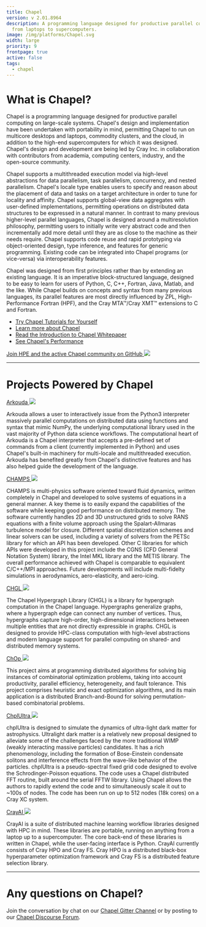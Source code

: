 ```yaml
---
title: Chapel
version: v 2.01.8964
description: A programming language designed for productive parallel computing
  from laptops to supercomputers.
image: /img/platforms/Chapel.svg
width: large
priority: 9
frontpage: true
active: false
tags:
  - chapel
---
```

# What is Chapel?

Chapel is a programming language designed for productive parallel computing on large-scale systems. Chapel's design and implementation have been undertaken with portability in mind, permitting Chapel to run on multicore desktops and laptops, commodity clusters, and the cloud, in addition to the high-end supercomputers for which it was designed. Chapel's design and development are being led by Cray Inc. in collaboration with contributors from academia, computing centers, industry, and the open-source community.

Chapel supports a multithreaded execution model via high-level abstractions for data parallelism, task parallelism, concurrency, and nested parallelism. Chapel's locale type enables users to specify and reason about the placement of data and tasks on a target architecture in order to tune for locality and affinity. Chapel supports global-view data aggregates with user-defined implementations, permitting operations on distributed data structures to be expressed in a natural manner. In contrast to many previous higher-level parallel languages, Chapel is designed around a multiresolution philosophy, permitting users to initially write very abstract code and then incrementally add more detail until they are as close to the machine as their needs require. Chapel supports code reuse and rapid prototyping via object-oriented design, type inference, and features for generic programming. Existing code can be integrated into Chapel programs (or vice-versa) via interoperability features.

Chapel was designed from first principles rather than by extending an existing language. It is an imperative block-structured language, designed to be easy to learn for users of Python, C, C++, Fortran, Java, Matlab, and the like. While Chapel builds on concepts and syntax from many previous languages, its parallel features are most directly influenced by ZPL, High-Performance Fortran (HPF), and the Cray MTA™/Cray XMT™ extensions to C and Fortran.


- [Try Chapel Tutorials for Yourself](https://chapel-lang.org/docs/examples/index.html)
- [Learn more about Chapel](https://chapel-lang.org/)
- [Read the Introduction to Chapel Whitepaper](https://chapel-lang.org/publications/PMfPC-Chapel.pdf)
- [See Chapel's Performance](https://chapel-lang.org/performance.html)


[Join HPE and the active Chapel community on GitHub ![](Github)](https://github.com/chapel-lang/chapel) 

---

# Projects Powered by Chapel

[Arkouda ![](Github)](https://github.com/mhmerrill/arkouda) 

Arkouda allows a user to interactively issue from the Python3 interpreter massively parallel computations on distributed data using functions and syntax that mimic NumPy, the underlying computational library used in the vast majority of Python data science workflows. The computational heart of Arkouda is a Chapel interpreter that accepts a pre-defined set of commands from a client (currently implemented in Python) and uses Chapel's built-in machinery for multi-locale and multithreaded execution. Arkouda has benefited greatly from Chapel's distinctive features and has also helped guide the development of the language.

[CHAMPS ![](Github)](https://www.polymtl.ca/expertises/en/laurendeau-eric) 

CHAMPS is multi-physics software oriented toward fluid dynamics, written completely in Chapel and developed to solve systems of equations in a general manner. A key theme is to easily expand the capabilities of the software while keeping good performance on distributed memory. The software currently handles 2D and 3D unstructured grids to solve RANS equations with a finite volume approach using the Spalart-Allmaras turbulence model for closure. Different spatial discretization schemes and linear solvers can be used, including a variety of solvers from the PETSc library for which an API has been developed. Other C libraries for which APIs were developed in this project include the CGNS (CFD General Notation System) library, the Intel MKL library and the METIS library. The overall performance achieved with Chapel is comparable to equivalent C/C++/MPI approaches. Future developments will include multi-fidelty simulations in aerodynamics, aero-elasticity, and aero-icing.

[CHGL ![](Github)](https://github.com/pnnl/chgl) 

The Chapel Hypergraph Library (CHGL) is a library for hypergraph computation in the Chapel language. Hypergraphs generalize graphs, where a hypergraph edge can connect any number of vertices. Thus, hypergraphs capture high-order, high-dimensional interactions between multiple entities that are not directly expressible in graphs. CHGL is designed to provide HPC-class computation with high-level abstractions and modern language support for parallel computing on shared- and distributed memory systems.

[ChOp ![](Github)](https://www.sciencedirect.com/science/article/abs/pii/S0167739X1930946X) 

This project aims at programming distributed algorithms for solving big instances of combinatorial optimization problems, taking into account productivity, parallel efficiency, heterogeneity, and fault tolerance. This project comprises heuristic and exact optimization algorithms, and its main application is a distributed Branch-and-Bound for solving permutation-based combinatorial problems.

[ChplUltra ![](Github)](https://github.com/sourceryinstitute/PAW/raw/gh-pages/PAW-ATM19/extendedAbstracts/PAW-ATM2019_abstract2.pdf) 

chplUltra is designed to simulate the dynamics of ultra-light dark matter for astrophysics. Ultralight dark matter is a relatively new proposal designed to alleviate some of the challenges faced by the more traditional WIMP (weakly interacting massive particles) candidates. It has a rich phenomenology, including the formation of Bose-Einstein condensate solitons and interference effects from the wave-like behavior of the particles. chplUltra is a pseudo-spectral fixed grid code designed to evolve the Schrodinger-Poisson equations. The code uses a Chapel distributed FFT routine, built around the serial FFTW library. Using Chapel allows the authors to rapidly extend the code and to simultaneously scale it out to ~100s of nodes. The code has been run on up to 512 nodes (18k cores) on a Cray XC system.

[CrayAI ![](Github)](https://cray.github.io/crayai/) 

CrayAI is a suite of distributed machine learning workflow libraries designed with HPC in mind. These libraries are portable, running on anything from a laptop up to a supercomputer. The core back-end of these libraries is written in Chapel, while the user-facing interface is Python. CrayAI currently consists of Cray HPO and Cray FS. Cray HPO is a distributed black-box hyperparameter optimization framework and Cray FS is a distributed feature selection library.

---

# Any questions on Chapel?

Join the conversation by chat on our [Chapel Gitter Channel](https://gitter.im/chapel-lang/chapel) or by posting to our [Chapel Discourse Forum](https://chapel.discourse.group/latest).
